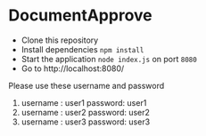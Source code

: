 # DocumentApprove

- Clone this repository 
- Install dependencies `npm install`
- Start the application `node index.js` on port `8080`
- Go to http://localhost:8080/

Please use these username and password
1. username : user1  password: user1
2. username : user2  password: user2
2. username : user3  password: user3
